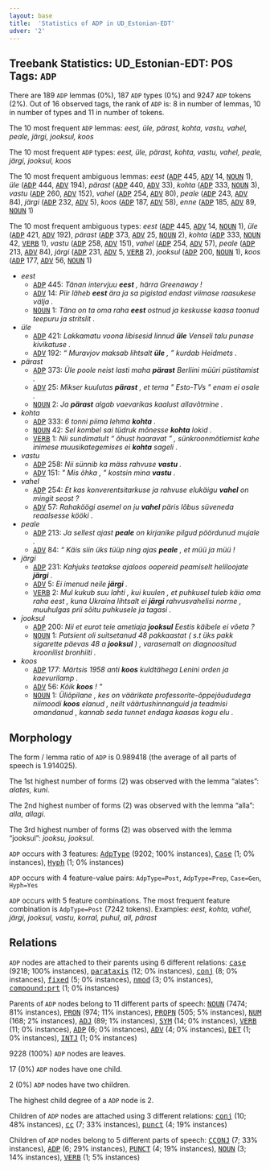 ```yaml
---
layout: base
title:  'Statistics of ADP in UD_Estonian-EDT'
udver: '2'
---
```


## Treebank Statistics: UD_Estonian-EDT: POS Tags: `ADP`

There are 189 `ADP` lemmas (0%), 187 `ADP` types (0%) and 9247 `ADP` tokens (2%).
Out of 16 observed tags, the rank of `ADP` is: 8 in number of lemmas, 10 in number of types and 11 in number of tokens.

The 10 most frequent `ADP` lemmas: <em>eest, üle, pärast, kohta, vastu, vahel, peale, järgi, jooksul, koos</em>

The 10 most frequent `ADP` types:  <em>eest, üle, pärast, kohta, vastu, vahel, peale, järgi, jooksul, koos</em>

The 10 most frequent ambiguous lemmas: <em>eest</em> (<tt><a href="et_edt-pos-ADP.html">ADP</a></tt> 445, <tt><a href="et_edt-pos-ADV.html">ADV</a></tt> 14, <tt><a href="et_edt-pos-NOUN.html">NOUN</a></tt> 1), <em>üle</em> (<tt><a href="et_edt-pos-ADP.html">ADP</a></tt> 444, <tt><a href="et_edt-pos-ADV.html">ADV</a></tt> 194), <em>pärast</em> (<tt><a href="et_edt-pos-ADP.html">ADP</a></tt> 440, <tt><a href="et_edt-pos-ADV.html">ADV</a></tt> 33), <em>kohta</em> (<tt><a href="et_edt-pos-ADP.html">ADP</a></tt> 333, <tt><a href="et_edt-pos-NOUN.html">NOUN</a></tt> 3), <em>vastu</em> (<tt><a href="et_edt-pos-ADP.html">ADP</a></tt> 260, <tt><a href="et_edt-pos-ADV.html">ADV</a></tt> 152), <em>vahel</em> (<tt><a href="et_edt-pos-ADP.html">ADP</a></tt> 254, <tt><a href="et_edt-pos-ADV.html">ADV</a></tt> 80), <em>peale</em> (<tt><a href="et_edt-pos-ADP.html">ADP</a></tt> 243, <tt><a href="et_edt-pos-ADV.html">ADV</a></tt> 84), <em>järgi</em> (<tt><a href="et_edt-pos-ADP.html">ADP</a></tt> 232, <tt><a href="et_edt-pos-ADV.html">ADV</a></tt> 5), <em>koos</em> (<tt><a href="et_edt-pos-ADP.html">ADP</a></tt> 187, <tt><a href="et_edt-pos-ADV.html">ADV</a></tt> 58), <em>enne</em> (<tt><a href="et_edt-pos-ADP.html">ADP</a></tt> 185, <tt><a href="et_edt-pos-ADV.html">ADV</a></tt> 89, <tt><a href="et_edt-pos-NOUN.html">NOUN</a></tt> 1)

The 10 most frequent ambiguous types:  <em>eest</em> (<tt><a href="et_edt-pos-ADP.html">ADP</a></tt> 445, <tt><a href="et_edt-pos-ADV.html">ADV</a></tt> 14, <tt><a href="et_edt-pos-NOUN.html">NOUN</a></tt> 1), <em>üle</em> (<tt><a href="et_edt-pos-ADP.html">ADP</a></tt> 421, <tt><a href="et_edt-pos-ADV.html">ADV</a></tt> 192), <em>pärast</em> (<tt><a href="et_edt-pos-ADP.html">ADP</a></tt> 373, <tt><a href="et_edt-pos-ADV.html">ADV</a></tt> 25, <tt><a href="et_edt-pos-NOUN.html">NOUN</a></tt> 2), <em>kohta</em> (<tt><a href="et_edt-pos-ADP.html">ADP</a></tt> 333, <tt><a href="et_edt-pos-NOUN.html">NOUN</a></tt> 42, <tt><a href="et_edt-pos-VERB.html">VERB</a></tt> 1), <em>vastu</em> (<tt><a href="et_edt-pos-ADP.html">ADP</a></tt> 258, <tt><a href="et_edt-pos-ADV.html">ADV</a></tt> 151), <em>vahel</em> (<tt><a href="et_edt-pos-ADP.html">ADP</a></tt> 254, <tt><a href="et_edt-pos-ADV.html">ADV</a></tt> 57), <em>peale</em> (<tt><a href="et_edt-pos-ADP.html">ADP</a></tt> 213, <tt><a href="et_edt-pos-ADV.html">ADV</a></tt> 84), <em>järgi</em> (<tt><a href="et_edt-pos-ADP.html">ADP</a></tt> 231, <tt><a href="et_edt-pos-ADV.html">ADV</a></tt> 5, <tt><a href="et_edt-pos-VERB.html">VERB</a></tt> 2), <em>jooksul</em> (<tt><a href="et_edt-pos-ADP.html">ADP</a></tt> 200, <tt><a href="et_edt-pos-NOUN.html">NOUN</a></tt> 1), <em>koos</em> (<tt><a href="et_edt-pos-ADP.html">ADP</a></tt> 177, <tt><a href="et_edt-pos-ADV.html">ADV</a></tt> 56, <tt><a href="et_edt-pos-NOUN.html">NOUN</a></tt> 1)


* <em>eest</em>
  * <tt><a href="et_edt-pos-ADP.html">ADP</a></tt> 445: <em>Tänan intervjuu <b>eest</b> , härra Greenaway !</em>
  * <tt><a href="et_edt-pos-ADV.html">ADV</a></tt> 14: <em>Piir läheb <b>eest</b> ära ja sa pigistad endast viimase raasukese välja .</em>
  * <tt><a href="et_edt-pos-NOUN.html">NOUN</a></tt> 1: <em>Täna on ta oma raha <b>eest</b> ostnud ja keskusse kaasa toonud teepuru ja stritslit .</em>
* <em>üle</em>
  * <tt><a href="et_edt-pos-ADP.html">ADP</a></tt> 421: <em>Lakkamatu voona libisesid linnud <b>üle</b> Venseli talu punase kivikatuse .</em>
  * <tt><a href="et_edt-pos-ADV.html">ADV</a></tt> 192: <em>“ Muravjov maksab lihtsalt <b>üle</b> , ” kurdab Heidmets .</em>
* <em>pärast</em>
  * <tt><a href="et_edt-pos-ADP.html">ADP</a></tt> 373: <em>Üle poole neist lasti maha <b>pärast</b> Berliini müüri püstitamist .</em>
  * <tt><a href="et_edt-pos-ADV.html">ADV</a></tt> 25: <em>Mikser kuulutas <b>pärast</b> , et tema " Esto-TVs " enam ei osale .</em>
  * <tt><a href="et_edt-pos-NOUN.html">NOUN</a></tt> 2: <em>Ja <b>pärast</b> algab vaevarikas kaalust allavõtmine .</em>
* <em>kohta</em>
  * <tt><a href="et_edt-pos-ADP.html">ADP</a></tt> 333: <em>6 tonni piima lehma <b>kohta</b> .</em>
  * <tt><a href="et_edt-pos-NOUN.html">NOUN</a></tt> 42: <em>Sel kombel sai tüdruk mõnesse <b>kohta</b> lokid .</em>
  * <tt><a href="et_edt-pos-VERB.html">VERB</a></tt> 1: <em>Nii sundimatult “ õhust haaravat ” , sünkroonmõtlemist kahe inimese muusikategemises ei <b>kohta</b> sageli .</em>
* <em>vastu</em>
  * <tt><a href="et_edt-pos-ADP.html">ADP</a></tt> 258: <em>Nii sünnib ka mäss rahvuse <b>vastu</b> .</em>
  * <tt><a href="et_edt-pos-ADV.html">ADV</a></tt> 151: <em>" Mis õhka , " kostsin mina <b>vastu</b> .</em>
* <em>vahel</em>
  * <tt><a href="et_edt-pos-ADP.html">ADP</a></tt> 254: <em>Et kas konverentsitarkuse ja rahvuse elukäigu <b>vahel</b> on mingit seost ?</em>
  * <tt><a href="et_edt-pos-ADV.html">ADV</a></tt> 57: <em>Rahaköögi asemel on ju <b>vahel</b> päris lõbus süveneda reaalsesse kööki .</em>
* <em>peale</em>
  * <tt><a href="et_edt-pos-ADP.html">ADP</a></tt> 213: <em>Ja sellest ajast <b>peale</b> on kirjanike pilgud pöördunud mujale .</em>
  * <tt><a href="et_edt-pos-ADV.html">ADV</a></tt> 84: <em>“ Käis siin üks tüüp ning ajas <b>peale</b> , et müü ja müü !</em>
* <em>järgi</em>
  * <tt><a href="et_edt-pos-ADP.html">ADP</a></tt> 231: <em>Kahjuks teatakse ajaloos oopereid peamiselt heliloojate <b>järgi</b> .</em>
  * <tt><a href="et_edt-pos-ADV.html">ADV</a></tt> 5: <em>Ei imenud neile <b>järgi</b> .</em>
  * <tt><a href="et_edt-pos-VERB.html">VERB</a></tt> 2: <em>Mul kukub suu lahti , kui kuulen , et puhkusel tuleb käia oma raha eest , kuna Ukraina lihtsalt ei <b>järgi</b> rahvusvahelisi norme , muuhulgas prii sõitu puhkusele ja tagasi .</em>
* <em>jooksul</em>
  * <tt><a href="et_edt-pos-ADP.html">ADP</a></tt> 200: <em>Nii et eurot teie ametiaja <b>jooksul</b> Eestis käibele ei võeta ?</em>
  * <tt><a href="et_edt-pos-NOUN.html">NOUN</a></tt> 1: <em>Patsient oli suitsetanud 48 pakkaastat ( s.t üks pakk sigarette päevas 48 a <b>jooksul</b> ) , varasemalt on diagnoositud kroonilist bronhiiti .</em>
* <em>koos</em>
  * <tt><a href="et_edt-pos-ADP.html">ADP</a></tt> 177: <em>Märtsis 1958 anti <b>koos</b> kuldtähega Lenini orden ja kaevurilamp .</em>
  * <tt><a href="et_edt-pos-ADV.html">ADV</a></tt> 56: <em>Kõik <b>koos</b> ! "</em>
  * <tt><a href="et_edt-pos-NOUN.html">NOUN</a></tt> 1: <em>Üliõpilane , kes on väärikate professorite-õppejõududega niimoodi <b>koos</b> elanud , neilt väärtushinnanguid ja teadmisi omandanud , kannab seda tunnet endaga kaasas kogu elu .</em>

## Morphology

The form / lemma ratio of `ADP` is 0.989418 (the average of all parts of speech is 1.914025).

The 1st highest number of forms (2) was observed with the lemma “alates”: <em>alates, kuni</em>.

The 2nd highest number of forms (2) was observed with the lemma “alla”: <em>alla, allagi</em>.

The 3rd highest number of forms (2) was observed with the lemma “jooksul”: <em>jooksu, jooksul</em>.

`ADP` occurs with 3 features: <tt><a href="et_edt-feat-AdpType.html">AdpType</a></tt> (9202; 100% instances), <tt><a href="et_edt-feat-Case.html">Case</a></tt> (1; 0% instances), <tt><a href="et_edt-feat-Hyph.html">Hyph</a></tt> (1; 0% instances)

`ADP` occurs with 4 feature-value pairs: `AdpType=Post`, `AdpType=Prep`, `Case=Gen`, `Hyph=Yes`

`ADP` occurs with 5 feature combinations.
The most frequent feature combination is `AdpType=Post` (7242 tokens).
Examples: <em>eest, kohta, vahel, järgi, jooksul, vastu, korral, puhul, all, pärast</em>


## Relations

`ADP` nodes are attached to their parents using 6 different relations: <tt><a href="et_edt-dep-case.html">case</a></tt> (9218; 100% instances), <tt><a href="et_edt-dep-parataxis.html">parataxis</a></tt> (12; 0% instances), <tt><a href="et_edt-dep-conj.html">conj</a></tt> (8; 0% instances), <tt><a href="et_edt-dep-fixed.html">fixed</a></tt> (5; 0% instances), <tt><a href="et_edt-dep-nmod.html">nmod</a></tt> (3; 0% instances), <tt><a href="et_edt-dep-compound-prt.html">compound:prt</a></tt> (1; 0% instances)

Parents of `ADP` nodes belong to 11 different parts of speech: <tt><a href="et_edt-pos-NOUN.html">NOUN</a></tt> (7474; 81% instances), <tt><a href="et_edt-pos-PRON.html">PRON</a></tt> (974; 11% instances), <tt><a href="et_edt-pos-PROPN.html">PROPN</a></tt> (505; 5% instances), <tt><a href="et_edt-pos-NUM.html">NUM</a></tt> (168; 2% instances), <tt><a href="et_edt-pos-ADJ.html">ADJ</a></tt> (89; 1% instances), <tt><a href="et_edt-pos-SYM.html">SYM</a></tt> (14; 0% instances), <tt><a href="et_edt-pos-VERB.html">VERB</a></tt> (11; 0% instances), <tt><a href="et_edt-pos-ADP.html">ADP</a></tt> (6; 0% instances), <tt><a href="et_edt-pos-ADV.html">ADV</a></tt> (4; 0% instances), <tt><a href="et_edt-pos-DET.html">DET</a></tt> (1; 0% instances), <tt><a href="et_edt-pos-INTJ.html">INTJ</a></tt> (1; 0% instances)

9228 (100%) `ADP` nodes are leaves.

17 (0%) `ADP` nodes have one child.

2 (0%) `ADP` nodes have two children.

The highest child degree of a `ADP` node is 2.

Children of `ADP` nodes are attached using 3 different relations: <tt><a href="et_edt-dep-conj.html">conj</a></tt> (10; 48% instances), <tt><a href="et_edt-dep-cc.html">cc</a></tt> (7; 33% instances), <tt><a href="et_edt-dep-punct.html">punct</a></tt> (4; 19% instances)

Children of `ADP` nodes belong to 5 different parts of speech: <tt><a href="et_edt-pos-CCONJ.html">CCONJ</a></tt> (7; 33% instances), <tt><a href="et_edt-pos-ADP.html">ADP</a></tt> (6; 29% instances), <tt><a href="et_edt-pos-PUNCT.html">PUNCT</a></tt> (4; 19% instances), <tt><a href="et_edt-pos-NOUN.html">NOUN</a></tt> (3; 14% instances), <tt><a href="et_edt-pos-VERB.html">VERB</a></tt> (1; 5% instances)

